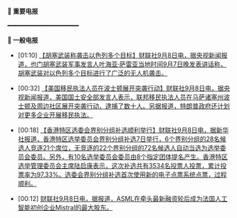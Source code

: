 **🔴 重要电报**

━━━━━━━━━━━━━━━━━━━

**📰 一般电报**

  - [01:10] [【胡塞武装称袭击以色列多个目标】财联社9月8日电，据央视新闻报道，也门胡塞武装军事发言人叶海亚·萨雷亚当地时间9月7日晚发表讲话称，胡塞武装对以色列多个目标进行了广泛的无人机袭击。](https://www.cls.cn/detail/2137889)

  - [00:32] [【美国移民执法人员在波士顿展开突袭行动】财联社9月8日电，据央视新闻报道，美国国土安全部发言人表示，联邦移民执法人员在马萨诸塞州波士顿及周边社区展开突袭行动，逮捕了数十人。另据报道，特朗普政府还计划对更多企业开展移民执法。](https://www.cls.cn/detail/2137887)

  - [00:18] [【香港特区选委会界别分组补选顺利举行】财联社9月8日电，据新华社报道，香港特区选举委员会界别分组补选7日举行，6个界别分组的28名候选人竞逐21个席位，无竞逐的22个界别分组的72名候选人自动当选为选举委员会委员。另外，有10名选举委员会委员由8个指定团体提名产生。香港特区选举管理委员会主席陆启康表示，这次补选共有3534名投票人投票，累计投票率为97.33%。选委会界别分组补选首次使用新的电子点票系统点票，过程顺利。](https://www.cls.cn/detail/2137886)

  - [00:12] [财联社9月8日电，据报道，ASML在牵头最新融资轮后成为法国人工智能初创企业Mistral的最大股东。](https://www.cls.cn/detail/2137885)
